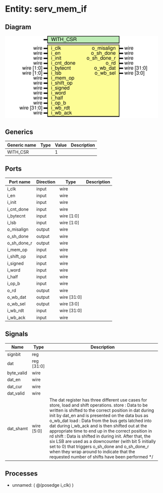 # Entity: serv_mem_if

## Diagram

![Diagram](serv_mem_if.svg "Diagram")
## Generics

| Generic name | Type | Value | Description |
| ------------ | ---- | ----- | ----------- |
| WITH_CSR     |      | 1     |             |
## Ports

| Port name   | Direction | Type        | Description |
| ----------- | --------- | ----------- | ----------- |
| i_clk       | input     | wire        |             |
| i_en        | input     | wire        |             |
| i_init      | input     | wire        |             |
| i_cnt_done  | input     | wire        |             |
| i_bytecnt   | input     | wire [1:0]  |             |
| i_lsb       | input     | wire [1:0]  |             |
| o_misalign  | output    | wire        |             |
| o_sh_done   | output    | wire        |             |
| o_sh_done_r | output    | wire        |             |
| i_mem_op    | input     | wire        |             |
| i_shift_op  | input     | wire        |             |
| i_signed    | input     | wire        |             |
| i_word      | input     | wire        |             |
| i_half      | input     | wire        |             |
| i_op_b      | input     | wire        |             |
| o_rd        | output    | wire        |             |
| o_wb_dat    | output    | wire [31:0] |             |
| o_wb_sel    | output    | wire [3:0]  |             |
| i_wb_rdt    | input     | wire [31:0] |             |
| i_wb_ack    | input     | wire        |             |
## Signals

| Name       | Type       | Description                                                                                                                                                                                                                                                                                                                                                                                                                                                                                                                                                                                                                                                                                                                                      |
| ---------- | ---------- | ------------------------------------------------------------------------------------------------------------------------------------------------------------------------------------------------------------------------------------------------------------------------------------------------------------------------------------------------------------------------------------------------------------------------------------------------------------------------------------------------------------------------------------------------------------------------------------------------------------------------------------------------------------------------------------------------------------------------------------------------ |
| signbit    | reg        |                                                                                                                                                                                                                                                                                                                                                                                                                                                                                                                                                                                                                                                                                                                                                  |
| dat        | reg [31:0] |                                                                                                                                                                                                                                                                                                                                                                                                                                                                                                                                                                                                                                                                                                                                                  |
| byte_valid | wire       |                                                                                                                                                                                                                                                                                                                                                                                                                                                                                                                                                                                                                                                                                                                                                  |
| dat_en     | wire       |                                                                                                                                                                                                                                                                                                                                                                                                                                                                                                                                                                                                                                                                                                                                                  |
| dat_cur    | wire       |                                                                                                                                                                                                                                                                                                                                                                                                                                                                                                                                                                                                                                                                                                                                                  |
| dat_valid  | wire       |                                                                                                                                                                                                                                                                                                                                                                                                                                                                                                                                                                                                                                                                                                                                                  |
| dat_shamt  | wire [5:0] | The dat register has three different use cases for store, load and     shift operations.     store : Data to be written is shifted to the correct position in dat during             init by dat_en and is presented on the data bus as o_wb_dat     load  : Data from the bus gets latched into dat during i_wb_ack and is then             shifted out at the appropriate time to end up in the correct             position in rd     shift : Data is shifted in during init. After that, the six LSB are used as             a downcounter (with bit 5 initially set to 0) that triggers             o_sh_done and o_sh_done_r when they wrap around to indicate that             the requested number of shifts have been performed     */  |
## Processes
- unnamed: ( @(posedge i_clk) )
